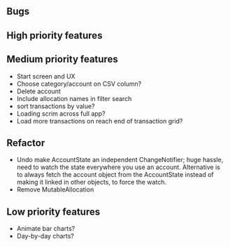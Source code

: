 ## Bugs
  

## High priority features


## Medium priority features
- Start screen and UX
- Choose category/account on CSV column?
- Delete account
- Include allocation names in filter search
- sort transactions by value?
- Loading scrim across full app?
- Load more transactions on reach end of transaction grid?


## Refactor
- Undo make AccountState an independent ChangeNotifier; huge hassle, need to watch the state everywhere you use an account. Alternative is to always fetch the account object from the AccountState instead of making it linked in other objects, to force the watch.
- Remove MutableAllocation


## Low priority features
- Animate bar charts?
- Day-by-day charts?
